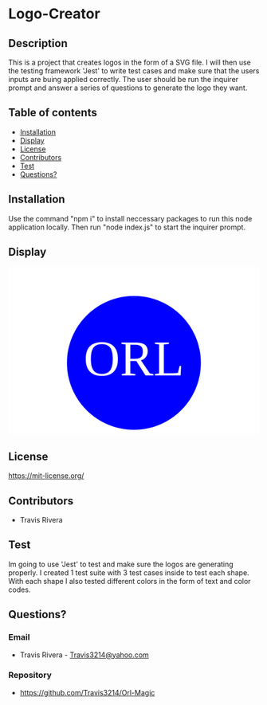 # Logo-Creator

## Description
This is a project that creates logos in the form of a SVG file. I will then use the testing framework 'Jest' to write test cases and make sure that the users inputs are buing applied correctly. The user should be run the inquirer prompt and answer a series of questions to generate the logo they want.

## Table of contents
* [Installation](#installation)
* [Display](#display)
* [License](#license)
* [Contributors](#contributors)
* [Test](#test)
* [Questions?](#questions)

## Installation
Use the command "npm i" to install neccessary packages to run this node application locally. Then run "node index.js" to start the inquirer prompt. 

## Display
![Example 1](/examples/example1.svg)

## License
https://mit-license.org/

## Contributors
* Travis Rivera

## Test
Im going to use 'Jest' to test and make sure the logos are generating properly. I created 1 test suite with 3 test cases inside to test each shape. With each shape I also tested different colors in the form of text and color codes.

## Questions?

### Email
* Travis Rivera - Travis3214@yahoo.com


### Repository
* https://github.com/Travis3214/Orl-Magic
